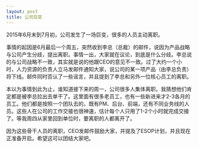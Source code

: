 ```yaml
---
layout: post
title: 公司巨变
---
```


2015年6月末到7月初，公司发生了一场巨变，很多的人员主动离职。

事情的起因是6月最后一个周五，突然收到李总（总裁）的邮件，说因为产品战略与公司产生分歧，提出离职。事情一出，大家就在议论，到底是什么分歧。李总说的与公司战略不一致，其实就是说的他跟CEO的意见不一致。过了大约一个小时，人力资源的负责人立马发邮件通知大家，说公司的某一项产品（由李总负责）将下线。邮件同时否认了一些谣言，并且提到了李总和另外一位核心员工的离职。

本以为事情到此为止，谁知道接下来的周一，公司很多人集体离职。我猜想他们肯定都是被李总拉出去单干了。这里面有很多老员工，也有一些新进来才2-3各月的员工。他们都是按照一个团队去的，既有PM、后台、前端，还有不同业务线的人员。这些人在公司的工作交接也很神速，估计每个人只用了1-2个小时就完成交接了。等我周四从家里回到单位时，要离职的人都离开了。

因为这些骨干人员的离职，CEO发邮件鼓励大家，并提及了ESOP计划，并且现在正准备开启。希望这可以团结大家吧。